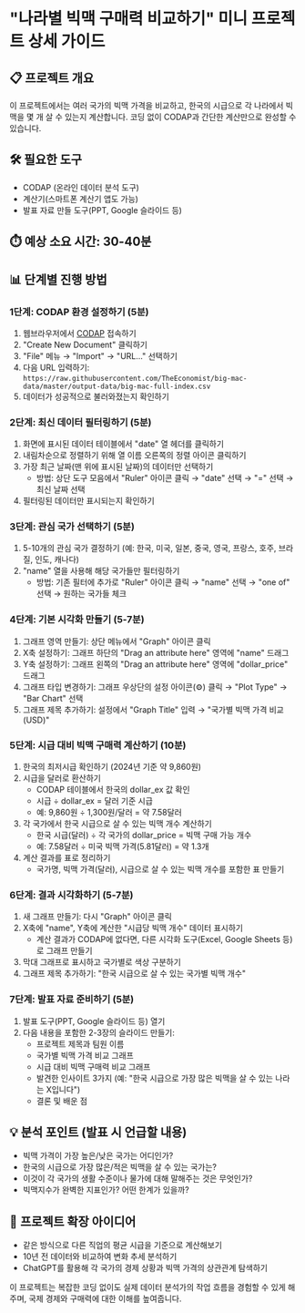 # "나라별 빅맥 구매력 비교하기" 미니 프로젝트 상세 가이드

## 📋 프로젝트 개요
이 프로젝트에서는 여러 국가의 빅맥 가격을 비교하고, 한국의 시급으로 각 나라에서 빅맥을 몇 개 살 수 있는지 계산합니다. 코딩 없이 CODAP과 간단한 계산만으로 완성할 수 있습니다.

## 🛠️ 필요한 도구
- CODAP (온라인 데이터 분석 도구)
- 계산기(스마트폰 계산기 앱도 가능)
- 발표 자료 만들 도구(PPT, Google 슬라이드 등)

## ⏱️ 예상 소요 시간: 30-40분

## 📊 단계별 진행 방법

### 1단계: CODAP 환경 설정하기 (5분)
1. 웹브라우저에서 [CODAP](https://codap.concord.org/) 접속하기
2. "Create New Document" 클릭하기
3. "File" 메뉴 → "Import" → "URL..." 선택하기
4. 다음 URL 입력하기: `https://raw.githubusercontent.com/TheEconomist/big-mac-data/master/output-data/big-mac-full-index.csv`
5. 데이터가 성공적으로 불러와졌는지 확인하기

### 2단계: 최신 데이터 필터링하기 (5분)
1. 화면에 표시된 데이터 테이블에서 "date" 열 헤더를 클릭하기
2. 내림차순으로 정렬하기 위해 열 이름 오른쪽의 정렬 아이콘 클릭하기
3. 가장 최근 날짜(맨 위에 표시된 날짜)의 데이터만 선택하기
   - 방법: 상단 도구 모음에서 "Ruler" 아이콘 클릭 → "date" 선택 → "=" 선택 → 최신 날짜 선택
4. 필터링된 데이터만 표시되는지 확인하기

### 3단계: 관심 국가 선택하기 (5분)
1. 5-10개의 관심 국가 결정하기 (예: 한국, 미국, 일본, 중국, 영국, 프랑스, 호주, 브라질, 인도, 캐나다)
2. "name" 열을 사용해 해당 국가들만 필터링하기
   - 방법: 기존 필터에 추가로 "Ruler" 아이콘 클릭 → "name" 선택 → "one of" 선택 → 원하는 국가들 체크

### 4단계: 기본 시각화 만들기 (5-7분)
1. 그래프 영역 만들기: 상단 메뉴에서 "Graph" 아이콘 클릭
2. X축 설정하기: 그래프 하단의 "Drag an attribute here" 영역에 "name" 드래그
3. Y축 설정하기: 그래프 왼쪽의 "Drag an attribute here" 영역에 "dollar_price" 드래그
4. 그래프 타입 변경하기: 그래프 우상단의 설정 아이콘(⚙️) 클릭 → "Plot Type" → "Bar Chart" 선택
5. 그래프 제목 추가하기: 설정에서 "Graph Title" 입력 → "국가별 빅맥 가격 비교 (USD)"

### 5단계: 시급 대비 빅맥 구매력 계산하기 (10분)
1. 한국의 최저시급 확인하기 (2024년 기준 약 9,860원)
2. 시급을 달러로 환산하기
   - CODAP 테이블에서 한국의 dollar_ex 값 확인
   - 시급 ÷ dollar_ex = 달러 기준 시급
   - 예: 9,860원 ÷ 1,300원/달러 = 약 7.58달러
3. 각 국가에서 한국 시급으로 살 수 있는 빅맥 개수 계산하기
   - 한국 시급(달러) ÷ 각 국가의 dollar_price = 빅맥 구매 가능 개수
   - 예: 7.58달러 ÷ 미국 빅맥 가격(5.81달러) = 약 1.3개
4. 계산 결과를 표로 정리하기
   - 국가명, 빅맥 가격(달러), 시급으로 살 수 있는 빅맥 개수를 포함한 표 만들기

### 6단계: 결과 시각화하기 (5-7분)
1. 새 그래프 만들기: 다시 "Graph" 아이콘 클릭
2. X축에 "name", Y축에 계산한 "시급당 빅맥 개수" 데이터 표시하기
   - 계산 결과가 CODAP에 없다면, 다른 시각화 도구(Excel, Google Sheets 등)로 그래프 만들기
3. 막대 그래프로 표시하고 국가별로 색상 구분하기
4. 그래프 제목 추가하기: "한국 시급으로 살 수 있는 국가별 빅맥 개수"

### 7단계: 발표 자료 준비하기 (5분)
1. 발표 도구(PPT, Google 슬라이드 등) 열기
2. 다음 내용을 포함한 2-3장의 슬라이드 만들기:
   - 프로젝트 제목과 팀원 이름
   - 국가별 빅맥 가격 비교 그래프
   - 시급 대비 빅맥 구매력 비교 그래프
   - 발견한 인사이트 3가지 (예: "한국 시급으로 가장 많은 빅맥을 살 수 있는 나라는 X입니다")
   - 결론 및 배운 점

## 💡 분석 포인트 (발표 시 언급할 내용)
- 빅맥 가격이 가장 높은/낮은 국가는 어디인가?
- 한국의 시급으로 가장 많은/적은 빅맥을 살 수 있는 국가는?
- 이것이 각 국가의 생활 수준이나 물가에 대해 말해주는 것은 무엇인가?
- 빅맥지수가 완벽한 지표인가? 어떤 한계가 있을까?

## 🌟 프로젝트 확장 아이디어
- 같은 방식으로 다른 직업의 평균 시급을 기준으로 계산해보기
- 10년 전 데이터와 비교하여 변화 추세 분석하기
- ChatGPT를 활용해 각 국가의 경제 상황과 빅맥 가격의 상관관계 탐색하기

이 프로젝트는 복잡한 코딩 없이도 실제 데이터 분석가의 작업 흐름을 경험할 수 있게 해주며, 국제 경제와 구매력에 대한 이해를 높여줍니다.